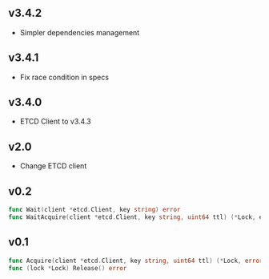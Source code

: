 ## v3.4.2

* Simpler dependencies management

## v3.4.1

* Fix race condition in specs

## v3.4.0

* ETCD Client to v3.4.3

## v2.0

* Change ETCD client

## v0.2

```go
func Wait(client *etcd.Client, key string) error
func WaitAcquire(client *etcd.Client, key string, uint64 ttl) (*Lock, erro)
```


## v0.1

```go
func Acquire(client *etcd.Client, key string, uint64 ttl) (*Lock, error)
func (lock *Lock) Release() error
```
